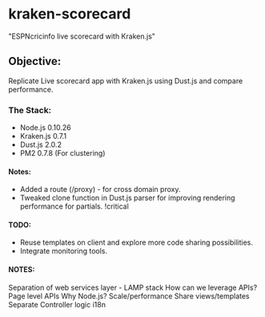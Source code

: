 # kraken-scorecard

"ESPNcricinfo live scorecard with Kraken.js"

## Objective:
Replicate Live scorecard app with Kraken.js using Dust.js and compare performance.

### The Stack:
* Node.js 0.10.26
* Kraken.js 0.7.1
* Dust.js 2.0.2
* PM2 0.7.8 (For clustering)

#### Notes:
* Added a route (/proxy) - for cross domain proxy.
* Tweaked clone function in Dust.js parser for improving rendering performance for partials. !critical

#### TODO:
* Reuse templates on client and explore more code sharing possibilities.
* Integrate monitoring tools.

#### NOTES:

Separation of web services layer - LAMP stack
How can we leverage APIs?
	Page level APIs
Why Node.js?
	Scale/performance
	Share views/templates
	Separate Controller logic
	i18n